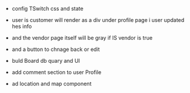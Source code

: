 



  * config TSwitch css and state 

* user is customer  will render as a div under profile page i user updated hes info 
* and the vendor page itself will be gray if IS vendor is true
* and a button to chnage back or edit 


* buld Board db quary and UI

* add comment section to user Profile 

*  ad location and map component
